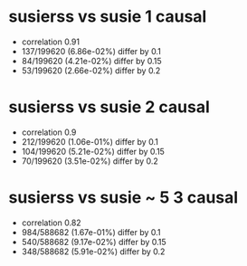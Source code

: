 # susierss vs susie  1 causal

- correlation 0.91
- 137/199620 (6.86e-02%) differ by 0.1
- 84/199620 (4.21e-02%) differ by 0.15
- 53/199620 (2.66e-02%) differ by 0.2


# susierss vs susie  2 causal

- correlation 0.9
- 212/199620 (1.06e-01%) differ by 0.1
- 104/199620 (5.21e-02%) differ by 0.15
- 70/199620 (3.51e-02%) differ by 0.2


# susierss vs susie  ~ 5 3 causal

- correlation 0.82
- 984/588682 (1.67e-01%) differ by 0.1
- 540/588682 (9.17e-02%) differ by 0.15
- 348/588682 (5.91e-02%) differ by 0.2


